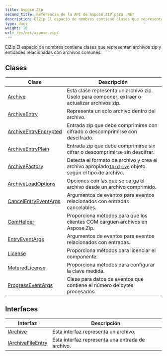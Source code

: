 ```yaml
---
title: Aspose.Zip
second_title: Referencia de la API de Aspose.ZIP para .NET
description: ElZip El espacio de nombres contiene clases que representan archivos zip y entidades relacionadas con archivos comunes.
type: docs
weight: 10
url: /es/net/aspose.zip/
---
```

ElZip El espacio de nombres contiene clases que representan archivos zip y entidades relacionadas con archivos comunes.

## Clases

| Clase | Descripción |
| --- | --- |
| [Archive](./archive/) | Esta clase representa un archivo zip. Úselo para componer, extraer o actualizar archivos zip. |
| [ArchiveEntry](./archiveentry/) | Representa un solo archivo dentro del archivo. |
| [ArchiveEntryEncrypted](./archiveentryencrypted/) | Entrada zip que debe comprimirse con cifrado o descomprimirse con descifrado. |
| [ArchiveEntryPlain](./archiveentryplain/) | Entrada zip que debe comprimirse sin cifrar o descomprimirse sin descifrar. |
| [ArchiveFactory](./archivefactory/) | Detecta el formato de archivo y crea el archivo apropiado[`IArchive`](../aspose.zip/iarchive/) objeto según el tipo de archivo. |
| [ArchiveLoadOptions](./archiveloadoptions/) | Opciones con las que se carga el archivo desde un archivo comprimido. |
| [CancelEntryEventArgs](./cancelentryeventargs/) | Argumentos de eventos para eventos relacionados con entradas cancelables. |
| [ComHelper](./comhelper/) | Proporciona métodos para que los clientes COM carguen archivos en Aspose.Zip. |
| [EntryEventArgs](./entryeventargs/) | Argumentos de eventos para eventos relacionados con entradas. |
| [License](./license/) | Proporciona métodos para licenciar el componente. |
| [MeteredLicense](./meteredlicense/) | Proporciona métodos para configurar la clave medida. |
| [ProgressEventArgs](./progresseventargs/) | Clase para datos de eventos que contiene el número de bytes procesados. |
## Interfaces

| Interfaz | Descripción |
| --- | --- |
| [IArchive](./iarchive/) | Esta interfaz representa un archivo. |
| [IArchiveFileEntry](./iarchivefileentry/) | Esta interfaz representa una entrada de archivo. |


